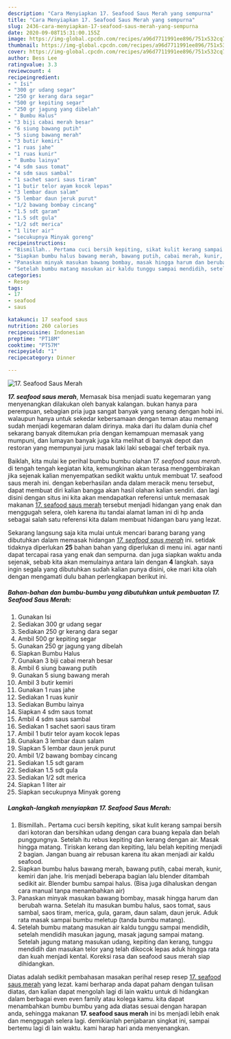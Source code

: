 ```yaml
---
description: "Cara Menyiapkan 17. Seafood Saus Merah yang sempurna"
title: "Cara Menyiapkan 17. Seafood Saus Merah yang sempurna"
slug: 2436-cara-menyiapkan-17-seafood-saus-merah-yang-sempurna
date: 2020-09-08T15:31:00.155Z
image: https://img-global.cpcdn.com/recipes/a96d7711991ee896/751x532cq70/17-seafood-saus-merah-foto-resep-utama.jpg
thumbnail: https://img-global.cpcdn.com/recipes/a96d7711991ee896/751x532cq70/17-seafood-saus-merah-foto-resep-utama.jpg
cover: https://img-global.cpcdn.com/recipes/a96d7711991ee896/751x532cq70/17-seafood-saus-merah-foto-resep-utama.jpg
author: Bess Lee
ratingvalue: 3.3
reviewcount: 4
recipeingredient:
- " Isi"
- "300 gr udang segar"
- "250 gr kerang dara segar"
- "500 gr kepiting segar"
- "250 gr jagung yang dibelah"
- " Bumbu Halus"
- "3 biji cabai merah besar"
- "6 siung bawang putih"
- "5 siung bawang merah"
- "3 butir kemiri"
- "1 ruas jahe"
- "1 ruas kunir"
- " Bumbu lainya"
- "4 sdm saus tomat"
- "4 sdm saus sambal"
- "1 sachet saori saus tiram"
- "1 butir telor ayam kocok lepas"
- "3 lembar daun salam"
- "5 lembar daun jeruk purut"
- "1/2 bawang bombay cincang"
- "1.5 sdt garam"
- "1.5 sdt gula"
- "1/2 sdt merica"
- "1 liter air"
- "secukupnya Minyak goreng"
recipeinstructions:
- "Bismillah.. Pertama cuci bersih kepiting, sikat kulit kerang sampai bersih dari kotoran dan bersihkan udang dengan cara buang kepala dan belah punggungnya. Setelah itu rebus kepiting dan kerang dengan air. Masak hingga matang. Tiriskan kerang dan kepiting, lalu belah kepiting menjadi 2 bagian. Jangan buang air rebusan karena itu akan menjadi air kaldu seafood."
- "Siapkan bumbu halus bawang merah, bawang putih, cabai merah, kunir, kemiri dan jahe. Iris menjadi beberapa bagian lalu blender ditambah sedikit air. Blender bumbu sampai halus. (Bisa juga dihaluskan dengan cara manual tanpa menambahkan air)"
- "Panaskan minyak masukan bawang bombay, masak hingga harum dan berubah warna. Setelah itu masukan bumbu halus, saos tomat, saus sambal, saos tiram, merica, gula, garam, daun salam, daun jeruk. Aduk rata masak sampai bumbu meletup (tanda bumbu matang)."
- "Setelah bumbu matang masukan air kaldu tunggu sampai mendidih, setelah mendidih masukan jagung, masak jagung sampai matang. Setelah jagung matang masukan udang, kepiting dan kerang, tunggu mendidih dan masukan telor yang telah dikocok lepas aduk hingga rata dan kuah menjadi kental. Koreksi rasa dan seafood saus merah siap dihidangkan."
categories:
- Resep
tags:
- 17
- seafood
- saus

katakunci: 17 seafood saus 
nutrition: 260 calories
recipecuisine: Indonesian
preptime: "PT18M"
cooktime: "PT57M"
recipeyield: "1"
recipecategory: Dinner

---
```



![17. Seafood Saus Merah](https://img-global.cpcdn.com/recipes/a96d7711991ee896/751x532cq70/17-seafood-saus-merah-foto-resep-utama.jpg)

<b><i>17. seafood saus merah</i></b>, Memasak bisa menjadi suatu kegemaran yang menyenangkan dilakukan oleh banyak kalangan. bukan hanya para perempuan, sebagian pria juga sangat banyak yang senang dengan hobi ini. walaupun hanya untuk sekedar kebersamaan dengan teman atau memang sudah menjadi kegemaran dalam dirinya. maka dari itu dalam dunia chef sekarang banyak ditemukan pria dengan kemampuan memasak yang mumpuni, dan lumayan banyak juga kita melihat di banyak depot dan restoran yang mempunyai juru masak laki laki sebagai chef terbaik nya.



Baiklah, kita mulai ke perihal bumbu bumbu olahan <i>17. seafood saus merah</i>. di tengah tengah kegiatan kita, kemungkinan akan terasa menggembirakan jika sejenak kalian menyempatkan sedikit waktu untuk membuat 17. seafood saus merah ini. dengan keberhasilan anda dalam meracik menu tersebut, dapat membuat diri kalian bangga akan hasil olahan kalian sendiri. dan lagi disini dengan situs ini kita akan mendapatkan referensi untuk memasak makanan <u>17. seafood saus merah</u> tersebut menjadi hidangan yang enak dan menggugah selera, oleh karena itu tandai alamat laman ini di hp anda sebagai salah satu referensi kita dalam membuat hidangan baru yang lezat.


Sekarang langsung saja kita mulai untuk mencari barang barang yang dibutuhkan dalam memasak hidangan <u><i>17. seafood saus merah</i></u> ini. setidak tidaknya diperlukan <b>25</b> bahan bahan yang diperlukan di menu ini. agar nanti dapat tercapai rasa yang enak dan sempurna. dan juga siapkan waktu anda sejenak, sebab kita akan memulainya antara lain dengan <b>4</b> langkah. saya ingin segala yang dibutuhkan sudah kalian punya disini, oke mari kita olah dengan mengamati dulu bahan perlengkapan berikut ini.

<!--inarticleads1-->

##### Bahan-bahan dan bumbu-bumbu yang dibutuhkan untuk pembuatan 17. Seafood Saus Merah:

1. Gunakan  Isi
1. Sediakan 300 gr udang segar
1. Sediakan 250 gr kerang dara segar
1. Ambil 500 gr kepiting segar
1. Gunakan 250 gr jagung yang dibelah
1. Siapkan  Bumbu Halus
1. Gunakan 3 biji cabai merah besar
1. Ambil 6 siung bawang putih
1. Gunakan 5 siung bawang merah
1. Ambil 3 butir kemiri
1. Gunakan 1 ruas jahe
1. Sediakan 1 ruas kunir
1. Sediakan  Bumbu lainya
1. Siapkan 4 sdm saus tomat
1. Ambil 4 sdm saus sambal
1. Sediakan 1 sachet saori saus tiram
1. Ambil 1 butir telor ayam kocok lepas
1. Gunakan 3 lembar daun salam
1. Siapkan 5 lembar daun jeruk purut
1. Ambil 1/2 bawang bombay cincang
1. Sediakan 1.5 sdt garam
1. Sediakan 1.5 sdt gula
1. Sediakan 1/2 sdt merica
1. Siapkan 1 liter air
1. Siapkan secukupnya Minyak goreng




<!--inarticleads2-->

##### Langkah-langkah menyiapkan 17. Seafood Saus Merah:

1. Bismillah.. Pertama cuci bersih kepiting, sikat kulit kerang sampai bersih dari kotoran dan bersihkan udang dengan cara buang kepala dan belah punggungnya. Setelah itu rebus kepiting dan kerang dengan air. Masak hingga matang. Tiriskan kerang dan kepiting, lalu belah kepiting menjadi 2 bagian. Jangan buang air rebusan karena itu akan menjadi air kaldu seafood.
1. Siapkan bumbu halus bawang merah, bawang putih, cabai merah, kunir, kemiri dan jahe. Iris menjadi beberapa bagian lalu blender ditambah sedikit air. Blender bumbu sampai halus. (Bisa juga dihaluskan dengan cara manual tanpa menambahkan air)
1. Panaskan minyak masukan bawang bombay, masak hingga harum dan berubah warna. Setelah itu masukan bumbu halus, saos tomat, saus sambal, saos tiram, merica, gula, garam, daun salam, daun jeruk. Aduk rata masak sampai bumbu meletup (tanda bumbu matang).
1. Setelah bumbu matang masukan air kaldu tunggu sampai mendidih, setelah mendidih masukan jagung, masak jagung sampai matang. Setelah jagung matang masukan udang, kepiting dan kerang, tunggu mendidih dan masukan telor yang telah dikocok lepas aduk hingga rata dan kuah menjadi kental. Koreksi rasa dan seafood saus merah siap dihidangkan.




Diatas adalah sedikit pembahasan masakan perihal resep resep <u>17. seafood saus merah</u> yang lezat. kami berharap anda dapat paham dengan tulisan diatas, dan kalian dapat mengolah lagi di lain waktu untuk di hidangkan dalam berbagai even even family atau kolega kamu. kita dapat menambahkan bumbu bumbu yang ada diatas sesuai dengan harapan anda, sehingga makanan <b>17. seafood saus merah</b> ini bs menjadi lebih enak dan menggugah selera lagi. demikianlah penjabaran singkat ini, sampai bertemu lagi di lain waktu. kami harap hari anda menyenangkan.
